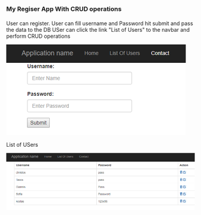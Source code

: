 ### My Regiser App With CRUD operations

####
User can register. User can fill username and Password hit submit and pass the data to the DB
USer can click the link "List of Users" to the navbar and perform CRUD operations



![](https://raw.githubusercontent.com/ChristosMizi/MyRegiserAppWithCRUD/master/MyRegiserAppWithCRUD/Content/Images/WelcomeScreen.PNG)





List of USers 

![](https://raw.githubusercontent.com/ChristosMizi/MyRegiserAppWithCRUD/master/MyRegiserAppWithCRUD/Content/Images/ListOfUsers.PNG)

